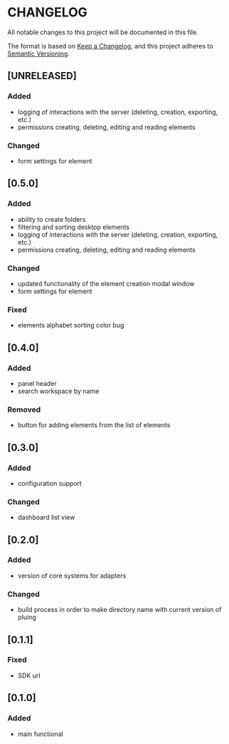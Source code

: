 # CHANGELOG

All notable changes to this project will be documented in this file.

The format is based on [Keep a Changelog](https://keepachangelog.com/en/1.0.0/),
and this project adheres to [Semantic Versioning](https://semver.org/spec/v2.0.0.html).

## [UNRELEASED]

### Added

- logging of interactions with the server (deleting, creation, exporting, etc.)
- permissions creating, deleting, editing and reading elements

### Changed

- form settings for element

## [0.5.0]

### Added

- ability to create folders
- filtering and sorting desktop elements
- logging of interactions with the server (deleting, creation, exporting, etc.)
- permissions creating, deleting, editing and reading elements

### Changed

- updated functionality of the element creation modal window
- form settings for element

### Fixed

- elements alphabet sorting color bug

## [0.4.0]

### Added

- panel header
- search workspace by name

### Removed

- button for adding elements from the list of elements

## [0.3.0]

### Added

- configuration support

### Changed

- dashboard list view

## [0.2.0]

### Added

- version of core systems for adapters

### Changed

- build process in order to make directory name with current version of pluing

## [0.1.1]

### Fixed

- SDK url

## [0.1.0]

### Added

- main functional
